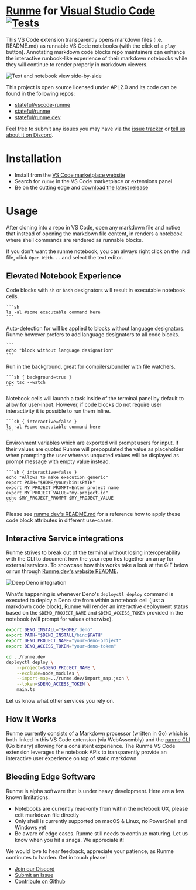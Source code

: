 # [Runme](http://runme.dev) for [Visual Studio Code](https://code.visualstudio.com/) [![Tests](https://github.com/stateful/vscode-runme/actions/workflows/test.yml/badge.svg)](https://github.com/stateful/vscode-runme/actions/workflows/test.yml)

This VS Code extension transparently opens markdown files (i.e. README.md) as runnable VS Code notebooks (with the click of a `play` button). Annotating markdown code blocks repo maintainers can enhance the interactive runbook-like experience of their markdown notebooks while they will continue to render properly in markdown viewers.

![Text and notebook view side-by-side](https://staging.runme.dev/sidebyside.png)

This project is open source licensed under APL2.0 and its code can be found in the following repos:

- [stateful/vscode-runme](https://github.com/stateful/vscode-runme)
- [stateful/runme](https://github.com/stateful/runme)
- [stateful/runme.dev](https://github.com/stateful/runme.dev)

Feel free to submit any issues you may have via the
[issue tracker](https://github.com/stateful/vscode-runme/issues) or [tell us about it on Discord](https://discord.gg/BQm8zRCBUY).

# Installation

- Install from the [VS Code marketplace website](https://marketplace.visualstudio.com/items?itemName=stateful.runme)
- Search for `runme` in the VS Code marketplace or extensions panel
- Be on the cutting edge and [download the latest release](https://github.com/stateful/vscode-runme/releases)

# Usage

After cloning into a repo in VS Code, open any markdown file and notice that instead of opening the markdown file content, in renders a notebook where shell commands are rendered as runnable blocks.

If you don't want the runme notebook, you can always right click on the .md file, click `Open With...` and select the text editor.

## Elevated Notebook Experience

Code blocks with `sh` or `bash` designators will result in executable notebook cells.

    ```sh
    ls -al #some executable command here
    ```

Auto-detection for will be applied to blocks without language designators. Runme however prefers to add language designators to all code blocks.

    ```
    echo "block without language designation"
    ```

Run in the background, great for compilers/bundler with file watchers.

    ```sh { background=true }
    npx tsc --watch
    ```

Notebook cells will launch a task inside of the terminal panel by default to allow for user-input. However, if code blocks do not require user interactivity it is possible to run them inline.

    ```sh { interactive=false }
    ls -al #some executable command here
    ```

Environment variables which are exported will prompt users for input. If their values are quoted Runme will prepopulated the value as placeholder when prompting the user whereas unquoted values will be displayed as prompt message with empty value instead.

    ```sh { interactive=false }
    echo "Allows to make execution generic"
    export PATH="$HOME/your/bin:$PATH"
    export MY_PROJECT_PROMPT=Enter project name
    export MY_PROJECT_VALUE="my-project-id"
    echo $MY_PROJECT_PROMPT $MY_PROJECT_VALUE
    ```

Please see [runme.dev's README.md](https://github.com/stateful/runme.dev/blob/main/README.md) for a reference how to apply these code block attributes in different use-cases.

## Interactive Service integrations

Runme strives to break out of the terminal without losing interoperability with the CLI to document how the your repo ties together an array for external services. To showcase how this works take a look at the GIF below or run through [Runme.dev's website README](https://github.com/stateful/runme.dev/blob/main/README.md).

![Deep Deno integration](https://staging.runme.dev/tabs/deno.gif)

What's happening is whenever Deno's `deployctl deploy` command is executed to deploy a Deno site from within a notebook cell (just a markdown code block), Runme will render an interactive deployment status based on the `$DENO_PROJECT_NAME` and `$DENO_ACCESS_TOKEN` provided in the notebook (will prompt for values otherwise).

```sh
export DENO_INSTALL="$HOME/.deno"
export PATH="$DENO_INSTALL/bin:$PATH"
export DENO_PROJECT_NAME="your-deno-project"
export DENO_ACCESS_TOKEN="your-deno-token"
```

```sh
cd ../runme.dev
deployctl deploy \
    --project=$DENO_PROJECT_NAME \
    --exclude=node_modules \
    --import-map=../runme.dev/import_map.json \
    --token=$DENO_ACCESS_TOKEN \
    main.ts
```

Let us know what other services you rely on.

## How It Works

Runme currently consists of a Markdown processor (written in Go) which is both linked in this VS Code extension (via WebAssembly) and the [runme CLI](https://github.com/stateful/runme) (Go binary) allowing for a consistent experience. The Runme VS Code extension leverages the notebook APIs to transparently provide an interactive user experience on top of static markdown.

## Bleeding Edge Software

Runme is alpha software that is under heavy development. Here are a few known limitations:

- Notebooks are currently read-only from within the notebook UX, please edit markdown file directly
- Only shell is currently supported on macOS & Linux, no PowerShell and Windows yet
- Be aware of edge cases. Runme still needs to continue maturing. Let us know when you hit a snags. We appreciate it!

We would love to hear feedback, appreciate your patience, as Runme continutes to harden. Get in touch please!

- [Join our Discord](https://discord.gg/BQm8zRCBUY)
- [Submit an Issue](https://github.com/stateful/vscode-runme/issues)
- [Contribute on Github](https://github.com/stateful/vscode-runme/blob/main/CONTRIBUTING.md)
